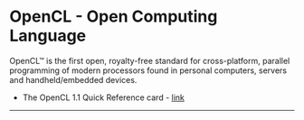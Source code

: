 # OpenCL - Open Computing Language
OpenCL™ is the first open, royalty-free standard for cross-platform, parallel programming of modern processors found in personal computers, servers and handheld/embedded devices.
* The OpenCL 1.1 Quick Reference card - [link](http://www.khronos.org/files/opencl-1-1-quick-reference-card.pdf)

---
